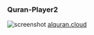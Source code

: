 ### Quran-Player2

![screenshot](https://i.imgur.com/kPNixEJ.png)
[alquran.cloud](https://alquran.cloud/api)
